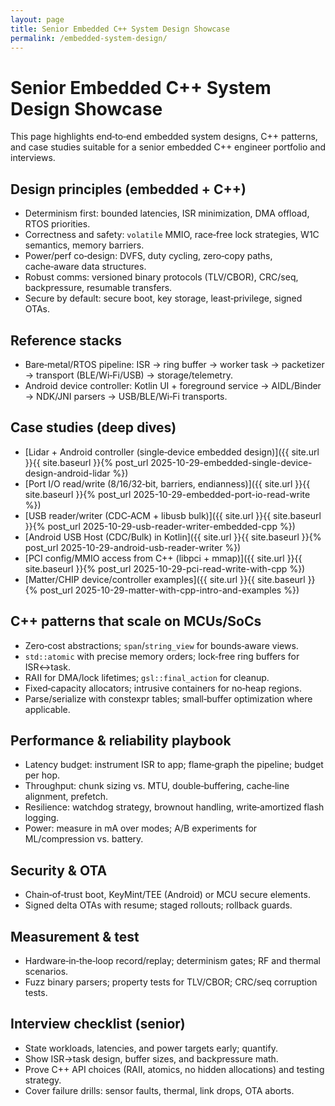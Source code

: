```yaml
---
layout: page
title: Senior Embedded C++ System Design Showcase
permalink: /embedded-system-design/
---
```


# Senior Embedded C++ System Design Showcase

This page highlights end‑to‑end embedded system designs, C++ patterns, and case studies suitable for a senior embedded C++ engineer portfolio and interviews.

## Design principles (embedded + C++)

- Determinism first: bounded latencies, ISR minimization, DMA offload, RTOS priorities.
- Correctness and safety: `volatile` MMIO, race‑free lock strategies, W1C semantics, memory barriers.
- Power/perf co‑design: DVFS, duty cycling, zero‑copy paths, cache‑aware data structures.
- Robust comms: versioned binary protocols (TLV/CBOR), CRC/seq, backpressure, resumable transfers.
- Secure by default: secure boot, key storage, least‑privilege, signed OTAs.

## Reference stacks

- Bare‑metal/RTOS pipeline: ISR → ring buffer → worker task → packetizer → transport (BLE/Wi‑Fi/USB) → storage/telemetry.
- Android device controller: Kotlin UI + foreground service → AIDL/Binder → NDK/JNI parsers → USB/BLE/Wi‑Fi transports.

## Case studies (deep dives)

- [Lidar + Android controller (single‑device embedded design)]({{ site.url }}{{ site.baseurl }}{% post_url 2025-10-29-embedded-single-device-design-android-lidar %})
- [Port I/O read/write (8/16/32‑bit, barriers, endianness)]({{ site.url }}{{ site.baseurl }}{% post_url 2025-10-29-embedded-port-io-read-write %})
- [USB reader/writer (CDC‑ACM + libusb bulk)]({{ site.url }}{{ site.baseurl }}{% post_url 2025-10-29-usb-reader-writer-embedded-cpp %})
- [Android USB Host (CDC/Bulk) in Kotlin]({{ site.url }}{{ site.baseurl }}{% post_url 2025-10-29-android-usb-reader-writer %})
- [PCI config/MMIO access from C++ (libpci + mmap)]({{ site.url }}{{ site.baseurl }}{% post_url 2025-10-29-pci-read-write-with-cpp %})
- [Matter/CHIP device/controller examples]({{ site.url }}{{ site.baseurl }}{% post_url 2025-10-29-matter-with-cpp-intro-and-examples %})

## C++ patterns that scale on MCUs/SoCs

- Zero‑cost abstractions; `span`/`string_view` for bounds‑aware views.
- `std::atomic` with precise memory orders; lock‑free ring buffers for ISR↔task.
- RAII for DMA/lock lifetimes; `gsl::final_action` for cleanup.
- Fixed‑capacity allocators; intrusive containers for no‑heap regions.
- Parse/serialize with constexpr tables; small‑buffer optimization where applicable.

## Performance & reliability playbook

- Latency budget: instrument ISR to app; flame‑graph the pipeline; budget per hop.
- Throughput: chunk sizing vs. MTU, double‑buffering, cache‑line alignment, prefetch.
- Resilience: watchdog strategy, brownout handling, write‑amortized flash logging.
- Power: measure in mA over modes; A/B experiments for ML/compression vs. battery.

## Security & OTA

- Chain‑of‑trust boot, KeyMint/TEE (Android) or MCU secure elements.
- Signed delta OTAs with resume; staged rollouts; rollback guards.

## Measurement & test

- Hardware‑in‑the‑loop record/replay; determinism gates; RF and thermal scenarios.
- Fuzz binary parsers; property tests for TLV/CBOR; CRC/seq corruption tests.

## Interview checklist (senior)

- State workloads, latencies, and power targets early; quantify.
- Show ISR→task design, buffer sizes, and backpressure math.
- Prove C++ API choices (RAII, atomics, no hidden allocations) and testing strategy.
- Cover failure drills: sensor faults, thermal, link drops, OTA aborts.


